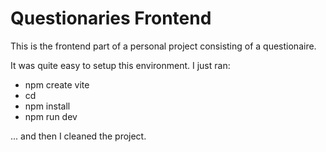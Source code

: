 # Questionaries Frontend

This is the frontend part of a personal project consisting of a questionaire.

It was quite easy to setup this environment. I just ran:
- npm create vite
- cd <environment>
- npm install
- npm run dev

... and then I cleaned the project.